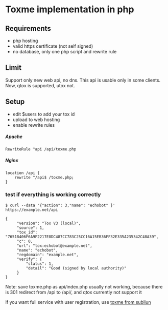 # Toxme implementation in php


## Requirements
* php hosting
* valid https certificate (not self signed)
* no database, only one php script and rewrite rule

## Limit
Support only new web api, no dns. This api is usable only in some clients. Now, qtox is supported, utox not.

## Setup
* edit $users to add your tox id
* upload to web hosting
* enable rewrite rules

##### Apache
```
RewriteRule ^api /api/toxme.php
```

##### Nginx
```
location /api {
	rewrite ^/api$ /toxme.php;
}
```

### test if everything is working correctly

```
$ curl --data '{"action": 3,"name": "echobot" }' https://example.net/api

{
     "version": "Tox V3 (local)",
     "source": 1,
     "tox_id": "76518406F6A9F2217E8DC487CC783C25CC16A15EB36FF32E335A235342C48A39",
     "c": 0,
     "url": "tox:echobot@example.net",
     "name": "echobot",
     "regdomain": "example.net",
     "verify": {
         "status": 1,
         "detail": "Good (signed by local authority)"
     }
}
```

Note: save toxme.php as api/index.php usually not working, because there is 301 redirect from /api to /api/, and qtox currently not support it

If you want full service with user registration, use [toxme from subliun](https://github.com/subliun/toxme)
